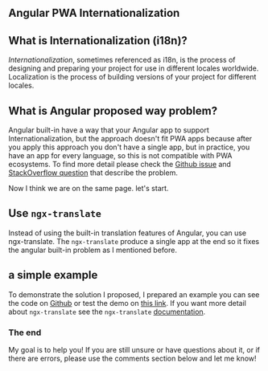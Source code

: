 ## Angular PWA Internationalization

## What is Internationalization (i18n)?

*Internationalization*, sometimes referenced as i18n, is the process of designing and preparing your project for use in different locales worldwide. Localization is the process of building versions of your project for different locales.
## What is Angular proposed way problem?
Angular built-in have a way that your Angular app to support Internationalization, but the approach doesn't fit PWA apps because after you apply this approach you don't have a single app, but in practice, you have an app for every language, so this is not compatible with PWA ecosystems. To find more detail please check the [Github issue](https://github.com/angular/angular/issues/43796) and [StackOverflow question](https://stackoverflow.com/questions/61532813/how-to-enable-installation-of-the-multi-language-angular-pwa-with-single-service) that describe the problem.

Now I think we are on the same page. let's start.
## Use `ngx-translate`
Instead of using the built-in translation features of Angular, you can use ngx-translate.
The `ngx-translate` produce a single app at the end so it fixes the angular built-in problem as I mentioned before.

## a simple example
To demonstrate the solution I proposed, I prepared an example you can see the code on [Github](https://github.com/behroozbc/pwa-translate-dome) or test the demo on [this link](https://behroozbc.github.io/pwa-translate-dome/). If you want more detail about `ngx-translate` see the `ngx-translate` [documentation](https://github.com/ngx-translate/core).

### The end

My goal is to help you! If you are still unsure or have questions about it, or if there are errors, please use the comments section below and let me know!